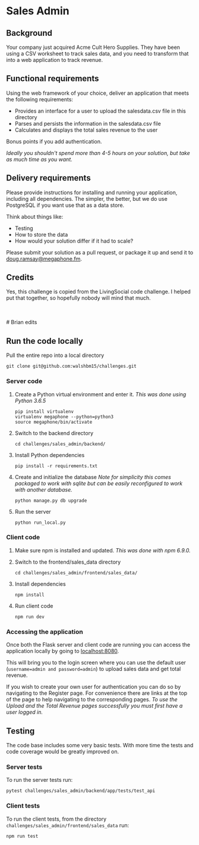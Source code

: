 # Sales Admin

## Background

Your company just acquired Acme Cult Hero Supplies. They have been using a CSV worksheet to track sales data, and you need to transform that into a web application to track revenue.

## Functional requirements

Using the web framework of your choice, deliver an application that meets the following requirements:

* Provides an interface for a user to upload the salesdata.csv file in this directory
* Parses and persists the information in the salesdata.csv file
* Calculates and displays the total sales revenue to the user

Bonus points if you add authentication.

_Ideally you shouldn't spend more than 4-5 hours on your solution, but take as much time as you want._

## Delivery requirements

Please provide instructions for installing and running your application, including all dependencies. The simpler, the better, but we do use PostgreSQL if you want use that as a data store.

Think about things like:

* Testing
* How to store the data
* How would your solution differ if it had to scale?

Please submit your solution as a pull request, or package it up and send it to doug.ramsay@megaphone.fm.

## Credits

Yes, this challenge is copied from the LivingSocial code challenge. I helped put that together, so hopefully nobody will mind that much.


<br/>
<br/>
# Brian edits

## Run the code locally
Pull the entire repo into a local directory

	git clone git@github.com:walshbm15/challenges.git

### Server code
1. Create a Python virtual environment and enter it. *This was done using Python 3.6.5*

	```
	pip install virtualenv
	virtualenv megaphone --python=python3
	source megaphone/bin/activate 
	```
2. Switch to the backend directory

	```
	cd challenges/sales_admin/backend/
	```
3. Install Python dependencies

	```
	pip install -r requirements.txt
	```
4. Create and initialize the database
	*Note for simplicity this comes packaged to work with sqlite but can be easily reconfigured to work with another database.*
	
	```
	python manage.py db upgrade
	```
5. Run the server

	```
	python run_local.py
	```

### Client code
1. Make sure npm is installed and updated. *This was done with npm 6.9.0.*
2. Switch to the frontend/sales_data directory

	```
	cd challenges/sales_admin/frontend/sales_data/
	```
3. Install dependencies

	```
	npm install
	```
4. Run client code

	```
	npm run dev
	```

### Accessing the application
Once both the Flask server and client code are running you can access the application locally by going to [localhost:8080](localhost:8080). 

This will bring you to the login screen where you can use the default user (`username=admin and password=admin`) to upload sales data and get total revenue. 

If you wish to create your own user for authentication you can do so by navigating to the Register page. For convenience there are links at the top of the page to help navigating to the corresponding pages. *To use the Upload and the Total Revenue pages successfully you must first have a user logged in.*

## Testing
The code base includes some very basic tests. With more time the tests and code coverage would be greatly improved on.

### Server tests
To run the server tests run:

	pytest challenges/sales_admin/backend/app/tests/test_api


### Client tests
To run the client tests, from the directory `challenges/sales_admin/frontend/sales_data` run:

	npm run test

